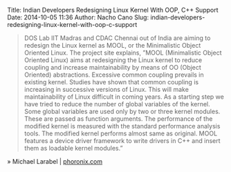 Title: Indian Developers Redesigning Linux Kernel With OOP, C++ Support
Date: 2014-10-05 11:36
Author: Nacho Cano
Slug: indian-developers-redesigning-linux-kernel-with-oop-c-support

> DOS Lab IIT Madras and CDAC Chennai out of India are aiming to
> redesign the Linux kernel as MOOL, or the Minimalistic Object Oriented
> Linux. The project site explains, ”MOOL (Minimalistic Object Oriented
> Linux) aims at redesigning the Linux kernel to reduce coupling and
> increase maintainability by means of OO (Object Oriented)
> abstractions. Excessive common coupling prevails in existing kernel.
> Studies have shown that common coupling is increasing in successive
> versions of Linux. This will make maintainability of Linux difficult
> in coming years. As a starting step we have tried to reduce the number
> of global variables of the kernel. Some global variables are used only
> by two or three kernel modules. These are passed as function
> arguments. The performance of the modified kernel is measured with the
> standard performance analysis tools. The modified kernel performs
> almost same as original. MOOL features a device driver framework to
> write drivers in C++ and insert them as loadable kernel modules.”

» Michael Larabel | [phoronix.com][]

  [phoronix.com]: http://www.phoronix.com/scan.php?page=news_item&px=MTgwMzQ
    "Indian Developers Redesigning Linux Kernel With OOP, C++ Support"
